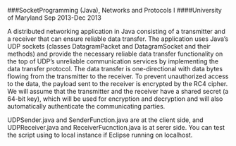 ###SocketProgramming (Java), Networks and Protocols I
####University of Maryland Sep 2013-­Dec 2013

A distributed networking application in Java consisting of a transmitter and a receiver that can
ensure reliable data transfer. The application uses Java’s UDP sockets (classes DatagramPacket and
DatagramSocket and their methods) and provide the necessary reliable data transfer functionality on the
top of UDP’s unreliable communication services by implementing the data transfer protocol. The data transfer is one-directional with data bytes flowing from the transmitter to the
receiver. To prevent unauthorized access to the data, the payload sent to the receiver is encrypted by
the RC4 cipher. We will assume that the transmitter and the receiver have a shared secret (a 64-bit key),
which will be used for encryption and decryption and will also automatically authenticate the
communicating parties.

UDPSender.java and SenderFunction.java are at the client side, and UDPReceiver.java and ReceiverFucnction.java is at serer side. You can test the script using to local instance if Eclipse running on localhost.
